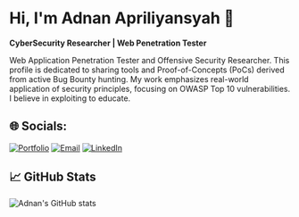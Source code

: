 # Hi, I'm Adnan Apriliyansyah 👋
**CyberSecurity Researcher | Web Penetration Tester**

Web Application Penetration Tester and Offensive Security Researcher. This profile is dedicated to sharing tools and Proof-of-Concepts (PoCs) derived from active Bug Bounty hunting. My work emphasizes real-world application of security principles, focusing on OWASP Top 10 vulnerabilities. I believe in exploiting to educate.

##  🌐 Socials:
[![Portfolio](https://img.shields.io/badge/Portfolio-%231DA1F2.svg?logo=Portfolio&logoColor=white)](https://apriliyansyah.eu.org)
[![Email](https://img.shields.io/badge/Email-D14836?logo=gmail&logoColor=white)](mailto:adnan@cyberdude.com)
[![LinkedIn](https://img.shields.io/badge/LinkedIn-%230077B5.svg?logo=linkedin&logoColor=white)](https://www.linkedin.com/in/adnanapriliyansyah)

## 📈 GitHub Stats
![Adnan's GitHub stats](https://github-readme-stats.vercel.app/api?username=AdnanApriliyansyahh&show_icons=true&theme=radical)

